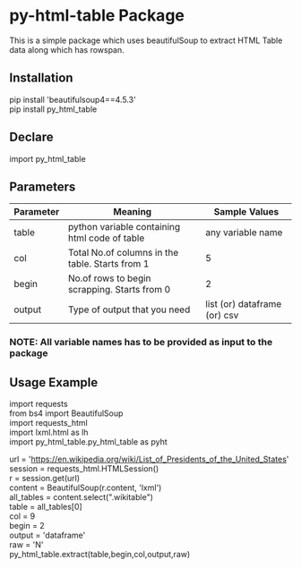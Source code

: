 # py-html-table Package

This is a simple package which uses beautifulSoup to extract HTML Table data along which has rowspan.

## Installation

pip install 'beautifulsoup4==4.5.3'\
pip install py_html_table

## Declare

import py_html_table

## Parameters

Parameter | Meaning | Sample Values
----------|---------|--------
table | python variable containing html code of table | any variable name
col | Total No.of columns in the table. Starts from 1 | 5
begin | No.of rows to begin scrapping. Starts from 0 | 2
output | Type of output that you need | list (or) dataframe (or) csv

### NOTE: All variable names has to be provided as input to the package
## Usage Example

import requests\
from bs4 import BeautifulSoup\
import requests_html\
import lxml.html as lh\
import py_html_table.py_html_table as pyht

url = 'https://en.wikipedia.org/wiki/List_of_Presidents_of_the_United_States' \
session = requests_html.HTMLSession()\
r = session.get(url)\
content = BeautifulSoup(r.content, 'lxml')\
all_tables = content.select(".wikitable") \
table = all_tables[0] \
col = 9\
begin = 2\
output = 'dataframe'\
raw = 'N'\
py_html_table.extract(table,begin,col,output,raw)